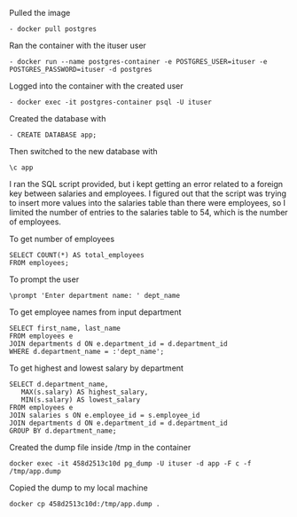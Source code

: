 Pulled the image

	- docker pull postgres

Ran the container with the ituser user

	- docker run --name postgres-container -e POSTGRES_USER=ituser -e POSTGRES_PASSWORD=ituser -d postgres 

Logged into the container with the created user

	- docker exec -it postgres-container psql -U ituser

Created the database with

	- CREATE DATABASE app;
Then switched to the new database with

	\c app

I ran the SQL script provided, but i kept getting an error related to a foreign key between salaries and employees. I figured out that the script was trying to insert more values into the salaries table than there were employees, so I limited the number of entries to the salaries table to 54, which is the number of employees.

To get number of employees

	SELECT COUNT(*) AS total_employees
	FROM employees;

To prompt the user 

	\prompt 'Enter department name: ' dept_name

To get employee names from input department

	SELECT first_name, last_name
	FROM employees e
	JOIN departments d ON e.department_id = d.department_id
	WHERE d.department_name = :'dept_name';

To get highest and lowest salary by department

	SELECT d.department_name,
       MAX(s.salary) AS highest_salary,
       MIN(s.salary) AS lowest_salary
	FROM employees e
	JOIN salaries s ON e.employee_id = s.employee_id
	JOIN departments d ON e.department_id = d.department_id
	GROUP BY d.department_name;

Created the dump file inside /tmp in the container

	docker exec -it 458d2513c10d pg_dump -U ituser -d app -F c -f /tmp/app.dump

Copied the dump to my local machine

	docker cp 458d2513c10d:/tmp/app.dump .   

